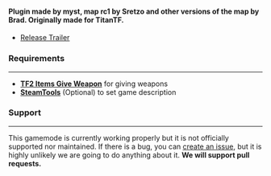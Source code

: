 #### Plugin made by myst, map rc1 by Sretzo and other versions of the map by Brad. Originally made for TitanTF.
- [Release Trailer](https://www.youtube.com/watch?v=kXK2yqUzSo4)

### Requirements
---
- **[TF2 Items Give Weapon](https://forums.alliedmods.net/showthread.php?p=1337899?p=1337899)** for giving weapons
- **[SteamTools](https://builds.limetech.io/?p=steamtools)** (Optional) to set game description

### Support
---
This gamemode is currently working properly but it is not officially supported nor maintained. If there is a bug, you can [create an issue](https://github.com/TitanTF/Bowling-TF2/issues/new), but it is highly unlikely we are going to do anything about it. **We will support pull requests.**
